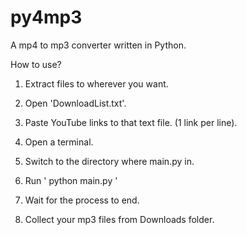 # py4mp3
A mp4 to mp3 converter written in Python.

How to use?

1) Extract files to wherever you want.

2) Open 'DownloadList.txt'.

3) Paste YouTube links to that text file. (1 link per line).

4) Open a terminal.

5) Switch to the directory where main.py in.

6) Run ' python main.py '

7) Wait for the process to end.

8) Collect your mp3 files from Downloads folder.
